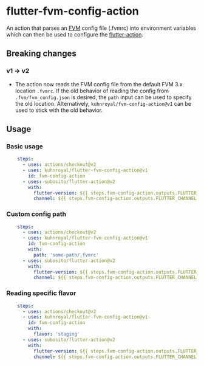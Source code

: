 # flutter-fvm-config-action
An action that parses an [FVM](https://github.com/leoafarias/fvm) config file (.fvmrc) into environment variables which 
can then be used to configure the [flutter-action](https://github.com/subosito/flutter-action).

## Breaking changes

### v1 -> v2
- The action now reads the FVM config file from the default FVM 3.x location `.fvmrc`.
  If the old behavior of reading the config from `.fvm/fvm_config.json` is desired, the `path` input can be used to
  specify the old location. Alternatively, `kuhnroyal/fvm-config-action@v1` can be used to stick with the old behavior.

## Usage

### Basic usage
```yaml
    steps:
      - uses: actions/checkout@v2
      - uses: kuhnroyal/flutter-fvm-config-action@v1
        id: fvm-config-action
      - uses: subosito/flutter-action@v2
        with:
          flutter-version: ${{ steps.fvm-config-action.outputs.FLUTTER_VERSION }}
          channel: ${{ steps.fvm-config-action.outputs.FLUTTER_CHANNEL }}
```

### Custom config path
```yaml
    steps:
      - uses: actions/checkout@v2
      - uses: kuhnroyal/flutter-fvm-config-action@v1
        id: fvm-config-action
        with:
          path: 'some-path/.fvmrc'
      - uses: subosito/flutter-action@v2
        with:
          flutter-version: ${{ steps.fvm-config-action.outputs.FLUTTER_VERSION }}
          channel: ${{ steps.fvm-config-action.outputs.FLUTTER_CHANNEL }}
```

### Reading specific flavor
```yaml
    steps:
      - uses: actions/checkout@v2
      - uses: kuhnroyal/flutter-fvm-config-action@v1
        id: fvm-config-action
        with:
          flavor: 'staging'
      - uses: subosito/flutter-action@v2
        with:
          flutter-version: ${{ steps.fvm-config-action.outputs.FLUTTER_VERSION }}
          channel: ${{ steps.fvm-config-action.outputs.FLUTTER_CHANNEL }}
```